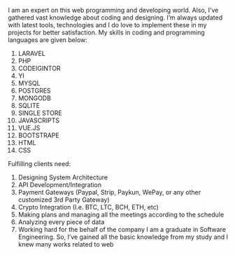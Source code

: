 I am an expert on this web programming and developing world. Also, I’ve gathered vast knowledge about coding and designing. I’m always updated with latest tools, technologies and I do love to implement these in my projects for better satisfaction.
My skills in coding and programming languages are given below:
  1.	LARAVEL
  2.	PHP 
  3.	CODEIGINTOR
  4.	YI
  5.	MYSQL
  6.	POSTGRES
  7.	MONGODB
  8.	SQLITE
  9.	SINGLE STORE
  10.	JAVASCRIPTS
  11.	VUE.JS
  12.	BOOTSTRAPE 
  13.	HTML
  14.	CSS

Fulfilling clients need:
1.	Designing System Architecture
2.	API Development/Integration
3.	Payment Gateways (Paypal, Strip, Paykun, WePay, or any other customized 3rd Party Gateway)
4.	Crypto Integration (I.e. BTC, LTC, BCH, ETH, etc) 
5.	Making plans and managing all the meetings according to the schedule
6.	Analyzing every piece of data
7.	Working hard for the behalf of the company
I am a graduate in Software Engineering. So, I’ve gained all the basic knowledge from my study and I knew many works related to web 

